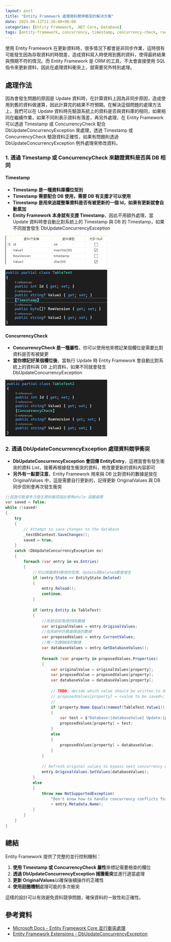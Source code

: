 ```yaml
---
layout: post
title: "Entity Framework 處理資料競爭衝突的解決方案"
date: 2025-06-12T11:26:00+08:00
categories: [Entity Framework, .NET Core, Database]
tags: [entity-framework, concurrency, timestamp, concurrency-check, race-condition, dbupdateconcurrencyexception]
---
```


使用 Entity Framework 在更新資料時，很多情況下都會是非同步作業，這時很有可能發生因為存取資料的時間差，造成資料寫入時使用到舊的資料，使得最終結果與預期不符的情況。而 Entity Framework 是 ORM 的工具，不太會直接使用 SQL 指令來更新資料，因此在處理資料衝突上，就需要另外特別處理。

## 處理作法

因為會發生問題的原因是 Update 資料時，在計算資料上因為非同步原因，造成使用到舊的資料做運算，因此計算完的結果不符預期。在解決這個問題的處理方法上，我們可以在 Update 資料時先驗證系統上的資料是否與資料庫的相同，如果相同在繼續作業，如果不同則表示資料有落差，再另外處理，在 Entity Framework 可以透過 Timestamp 或 ConcurrencyCheck 配合 DbUpdateConcurrencyException 來處理，透過 Timestamp 或 ConcurrencyCheck 驗證資料正確性，如果有問題則透過 DbUpdateConcurrencyException 例外處理來修改資料。

### 1. 透過 Timestamp 或 ConcurrencyCheck 來驗證資料是否與 DB 相同

#### Timestamp
- **Timestamp 是一種資料庫欄位型別**
- **Timestamp 需要配合 DB 使用，需要 DB 有支援才可以使用**
- **Timestamp 是用來追蹤整筆資料是否有被更新的一個 Id，如果有更新就會自動累加**
- **Entity Framework 本身就有支援 Timestamp**，因此不用額外處理，當 Update 資料時會自動比對系統上的 Timestamp 與 DB 的 Timestamp，如果不同就會發生 DbUpdateConcurrencyException

![Timestamp 競爭條件示例 1](/assets/images/entity-framework/timestamp-race-condition-1.png)

![Timestamp 競爭條件示例 2](/assets/images/entity-framework/timestamp-race-condition-2.png)

#### ConcurrencyCheck
- **ConcurrencyCheck 是一種屬性**，你可以使用他來標記某個欄位是需要比對資料是否有被變更
- **當你標記好某個欄位後**，當執行 Update 時 Entity Framework 會自動比對系統上的資料與 DB 上的資料，如果不同就會發生 DbUpdateConcurrencyException

![ConcurrencyCheck 範例](/assets/images/entity-framework/concurrency-check-example.png)

### 2. 透過 DbUpdateConcurrencyException 處理資料競爭衝突

- **DbUpdateConcurrencyException 會回傳 EntityEntry**，這裡面會有發生衝突的資料 List，接著再根據發生衝突的資料，修改要更新的資料內容即可
- **另外有一點要注意**，Entity Framework 用來與 DB 比對資料的數據是放在 OriginalValues 中，這是需要自行更新的，記得更新 OriginalValues 與 DB 同步否則會再次發生衝突

```csharp
//因為可能會多次發生資料衝突因此使用while 迴圈處理
var saved = false;
while (!saved)
{
    try
    {
        // Attempt to save changes to the database
        _testDbContext.SaveChanges();
        saved = true;
    }
    catch (DbUpdateConcurrencyException ex)
    {
        foreach (var entry in ex.Entries)
        {
            //可以辨識資料衝突的型態，Update與Deleted都會發生
            if (entry.State == EntityState.Deleted)
            {
                entry.Reload();
                continue;
            }

            if (entry.Entity is TableTest)
            {
                //系統目前取得的DB數據
                var originalValues = entry.OriginalValues;
                //在系統中計算處理過的數據
                var proposedValues = entry.CurrentValues;
                //再一次讀取DB的數據
                var databaseValues = entry.GetDatabaseValues();

                foreach (var property in proposedValues.Properties)
                {
                    var originalValue = originalValues[property];
                    var proposedValue = proposedValues[property];
                    var databaseValue = databaseValues[property];

                    // TODO: decide which value should be written to database
                    // proposedValues[property] = <value to be saved>;
                    //
                    if (property.Name.Equals(nameof(TableTest.Value1)))
                    {
                        var test = $"Database:{databaseValue} Update:{proposedValue} Original:{originalValue}";
                        proposedValues[property] = test;
                    }
                    else
                    {
                        proposedValues[property] = databaseValue;
                    }
                }

                // Refresh original values to bypass next concurrency check
                entry.OriginalValues.SetValues(databaseValues);
            }
            else
            {
                throw new NotSupportedException(
                    "Don't know how to handle concurrency conflicts for "
                    + entry.Metadata.Name);
            }
        }
    }
}
```

## 總結

Entity Framework 提供了完整的並行控制機制：

1. **使用 Timestamp 或 ConcurrencyCheck 屬性**來標記需要檢查的欄位
2. **透過 DbUpdateConcurrencyException 捕獲衝突**並進行適當處理
3. **更新 OriginalValues**以確保後續操作的正確性
4. **使用迴圈機制**處理可能的多次衝突

這樣的設計可以有效避免資料競爭問題，確保資料的一致性和正確性。

## 參考資料

- [Microsoft Docs - Entity Framework Core 並行衝突處理](https://docs.microsoft.com/zh-tw/ef/core/saving/concurrency)
- [Entity Framework Extensions - DbUpdateConcurrencyException](https://entityframework-extensions.net/dbupdateconcurrency-exception)
